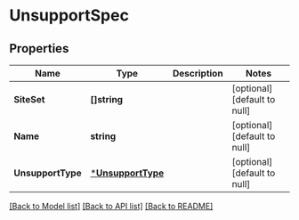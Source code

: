 # UnsupportSpec

## Properties
Name | Type | Description | Notes
------------ | ------------- | ------------- | -------------
**SiteSet** | **[]string** |  | [optional] [default to null]
**Name** | **string** |  | [optional] [default to null]
**UnsupportType** | [***UnsupportType**](UnsupportType.md) |  | [optional] [default to null]

[[Back to Model list]](../README.md#documentation-for-models) [[Back to API list]](../README.md#documentation-for-api-endpoints) [[Back to README]](../README.md)


